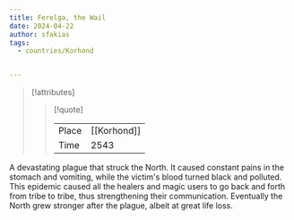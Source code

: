 ```yaml
---
title: Ferelga, the Wail
date: 2024-04-22
author: sfakias
tags:
  - countries/Korhond


---
```

> [!attributes]
> 
> > [!quote]
> >
> > | | |
> > | --- | --- |
> > | Place | [[Korhond]] |
> > | Time | 2543 |

A devastating plague that struck the North. It caused constant pains in the stomach and vomiting, while the victim's blood turned black and polluted. This epidemic caused all the healers and magic users to go back and forth from tribe to tribe, thus strengthening their communication. Eventually the North grew stronger after the plague, albeit at great life loss.